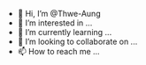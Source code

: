 - 👋 Hi, I’m @Thwe-Aung
- 👀 I’m interested in ...
- 🌱 I’m currently learning ...
- 💞️ I’m looking to collaborate on ...
- 📫 How to reach me ...

<!---
Thwe-Aung/Thwe-Aung is a ✨ special ✨ repository because its `README.md` (this file) appears on your GitHub profile.
You can click the Preview link to take a look at your changes.
--->
